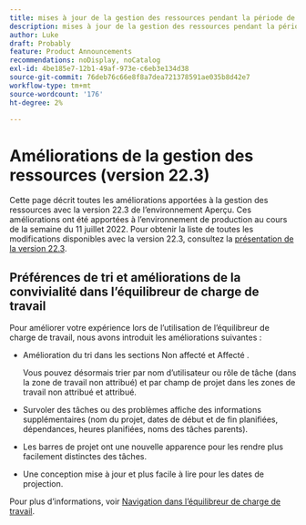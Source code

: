 ```yaml
---
title: mises à jour de la gestion des ressources pendant la période de la version 22.3
description: mises à jour de la gestion des ressources pendant la période de la version 22.3
author: Luke
draft: Probably
feature: Product Announcements
recommendations: noDisplay, noCatalog
exl-id: 4be185e7-12b1-49af-973e-c6eb3e134d38
source-git-commit: 76deb76c66e8f8a7dea721378591ae035b8d42e7
workflow-type: tm+mt
source-wordcount: '176'
ht-degree: 2%

---
```


# Améliorations de la gestion des ressources (version 22.3)

Cette page décrit toutes les améliorations apportées à la gestion des ressources avec la version 22.3 de l’environnement Aperçu. Ces améliorations ont été apportées à l’environnement de production au cours de la semaine du 11 juillet 2022. Pour obtenir la liste de toutes les modifications disponibles avec la version 22.3, consultez la [présentation de la version 22.3](../../../product-announcements/product-releases/22.3-release-activity/22-3-release-overview.md).

## Préférences de tri et améliorations de la convivialité dans l’équilibreur de charge de travail

Pour améliorer votre expérience lors de l’utilisation de l’équilibreur de charge de travail, nous avons introduit les améliorations suivantes :

* Amélioration du tri dans les sections Non affecté et Affecté .

  Vous pouvez désormais trier par nom d’utilisateur ou rôle de tâche (dans la zone de travail non attribué) et par champ de projet dans les zones de travail non attribué et attribué.

* Survoler des tâches ou des problèmes affiche des informations supplémentaires (nom du projet, dates de début et de fin planifiées, dépendances, heures planifiées, noms des tâches parents).

* Les barres de projet ont une nouvelle apparence pour les rendre plus facilement distinctes des tâches.

* Une conception mise à jour et plus facile à lire pour les dates de projection.


Pour plus d’informations, voir [Navigation dans l’équilibreur de charge de travail](/help/quicksilver/resource-mgmt/workload-balancer/navigate-the-workload-balancer.md).

